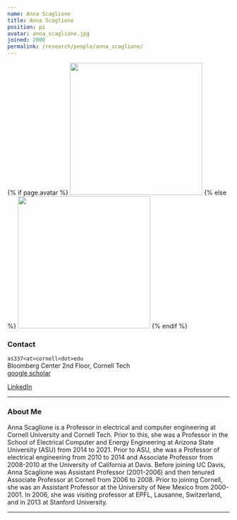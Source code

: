 ```yaml
---
name: Anna Scaglione
title: Anna Scaglione
position: pi
avatar: anna_scaglione.jpg
joined: 2000
permalink: /research/people/anna_scaglione/
---
```


{% if page.avatar %}
<img width="300" src="{{site.baseurl}}/images/people/{{page.avatar}}" data-action="zoom">
{% else %}
<img width="300" src="https://evansheline.com/wp-content/uploads/2011/02/facebook-Storm-Trooper.jpg"  data-action="zoom">
{% endif %}

### Contact

<i class="fa fa-envelope-o"></i> `as337<at>cornell<dot>edu`<br>
<i class="fa fa-building"></i> Bloomberg Center 2nd Floor, Cornell Tech <br>
<i class="fa fa-google"></i> [google scholar](https://scholar.google.com/citations?user=Z43BgdEAAAAJ&hl=en) <br>

<!-- <i class="fa fa-bar-chart"></i> [Personal Website](https://nikhil-ravi.github.io/)  <br> -->

<i class="fa fa-linkedin"></i> [LinkedIn](https://www.linkedin.com/in/anna-scaglione-9a0b5a2) <br>

<hr>

### About Me

Anna Scaglione is a Professor in electrical and computer engineering at Cornell University and Cornell Tech. Prior to this, she was a Professor in the School of Electrical Computer and Energy Engineering at Arizona State University (ASU) from 2014 to 2021. Prior to ASU, she was a Professor of electrical engineering from 2010 to 2014 and Associate Professor from 2008-2010 at the University of California at Davis. Before joining UC Davis, Anna Scaglione was Assistant Professor (2001-2006) and then tenured Associate Professor at Cornell from 2006 to 2008. Prior to joining Cornell, she was an Assistant Professor at the University of New Mexico from 2000-2001. In 2006, she was visiting professor at EPFL, Lausanne, Switzerland, and in 2013 at Stanford University.

<hr>
